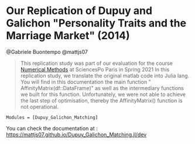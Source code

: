 # Our Replication of Dupuy and Galichon "Personality Traits and the Marriage Market" (2014)
@Gabriele Buontempo
@mattjs07
> This replication study was part of our evaluation for the course [Numerical Methods](https://floswald.github.io/NumericalMethods/) at SciencesPo Paris in Spring 2021
In this replication study, we translate the original matlab code into Julia lang. You will find in this documentation the main function " AffinityMatrix(df::DataFrame)" as well as the intermediary functions we built for this function.
Unfortunately, we were not able to achieve the last step of optimisation, thereby the AffinityMatrix() function is not operational. 
```@autodocs
Modules = [Dupuy_Galichon_Matching]
```

You can check the documentation at :  https://mattjs07.github.io/Dupuy_Galichon_Matching.jl/dev
